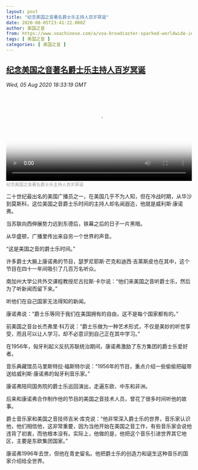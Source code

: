 ```yaml
---
layout: post
title: "纪念美国之音著名爵士乐主持人百岁冥诞"
date: 2020-08-05T23:41:22.000Z
author: 美国之音
from: https://www.voachinese.com/a/voa-broadcaster-sparked-worldwide-interest-in-jazz-20200805/5531871.html
tags: [ 美国之音 ]
categories: [ 美国之音 ]
---
```

<!--1596670882000-->
[纪念美国之音著名爵士乐主持人百岁冥诞](https://www.voachinese.com/a/voa-broadcaster-sparked-worldwide-interest-in-jazz-20200805/5531871.html)
------

<div>
<div><i>Wed, 05 Aug 2020 18:33:19 GMT</i></div><video poster="https://images.weserv.nl?url=gdb.voanews.com/d74085ea-f964-4f07-a0ed-7373f62dde5a_tv_r1_s_w900.jpg" src="https://av.voanews.com/Videoroot/Pangeavideo/2020/08/d/d7/d74085ea-f964-4f07-a0ed-7373f62dde5a_240p.mp4" style="width:100%" controls></video><div><small style="color: #999;">纪念美国之音著名爵士乐主持人百岁冥诞</small></div><p>二十世纪最出名的美国广播员之一，在美国几乎不为人知，但在冷战时期，从华沙到莫斯科，这位美国之音爵士乐时间的主持人却名闻遐迩，他就是威利斯·康诺弗。</p><p>当苏联向西伸展势力远到东德后，铁幕之后的日子一片黑暗。</p><p>从华盛顿，广播里传出来自另一个世界的声音。</p><p>“这是美国之音的爵士乐时间。”</p><p>许多爵士大腕上康诺弗的节目，瑟罗尼耶斯·芒克和迪西·吉莱斯皮也在其中，这个节目在四十一年间吸引了几百万名听众。</p><p>南加州大学公共外交课程教授尼古拉斯·卡尔说：“他们来美国之音听爵士乐，然后为了听新闻而留下来。”</p><p>听他们在自己国家无法得知的新闻。</p><p>康诺弗说：“爵士乐等同于我们在美国拥有的自由，这不是每个国家都有的。”</p><p>前美国之音台长杰弗里·科万说：“爵士乐做为一种艺术形式，不仅是美妙的听觉享受，而且可以让人学习，却不必意识到自己正在其中学习。”</p><p>在1956年，匈牙利起义反抗苏联统治期间，康诺弗激励了东方集团的爵士乐爱好者。</p><p>音乐典藏馆员马里斯特拉·福斯特尔说：“1956年的节目，重点介绍一些偷偷把磁带送给威利斯·康诺弗的匈牙利音乐家。”</p><p>康诺弗陪同国务院的爵士乐巡回演出，走遍东欧、中东和非洲。</p><p>后来和康诺弗合作制作他的节目的美国之音技术人员，曾花了很多时间听他的故事。</p><p>爵士音乐家和美国之音技师吉米·库克说：“他非常深入爵士乐的世界，音乐家认识他，他们相信他，这非常重要，因为当他开始在美国之音工作，有些音乐家会说他违背了初衷，而他根本没有。实际上，他做的是，他把这个音乐引进世界其它地区，主要是东欧集团国家。”</p><p>康诺弗1996年去世，但他在青史留名。他把爵士乐的创造力和诞生这种音乐的国家介绍给全世界。</p>
</div>
